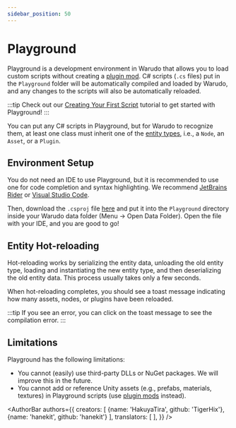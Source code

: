 ```yaml
---
sidebar_position: 50
---
```


# Playground

Playground is a development environment in Warudo that allows you to load custom scripts without creating a [plugin mod](plugin-mod). C# scripts (`.cs` files) put in the `Playground` folder will be automatically compiled and loaded by Warudo, and any changes to the scripts will also be automatically reloaded.

:::tip
Check out our [Creating Your First Script](creating-your-first-script) tutorial to get started with Playground!
:::

You can put any C# scripts in Playground, but for Warudo to recognize them, at least one class must inherit one of the [entity types](api/entities.md), i.e., a `Node`, an `Asset`, or a `Plugin`.

## Environment Setup

You do not need an IDE to use Playground, but it is recommended to use one for code completion and syntax highlighting. We recommend [JetBrains Rider](https://www.jetbrains.com/rider/) or [Visual Studio Code](https://code.visualstudio.com/).

Then, download the `.csproj` file [here](/scripts/Playground.csproj) and put it into the `Playground` directory inside your Warudo data folder (Menu → Open Data Folder). Open the file with your IDE, and you are good to go!

## Entity Hot-reloading

Hot-reloading works by serializing the entity data, unloading the old entity type, loading and instantiating the new entity type, and then deserializing the old entity data. This process usually takes only a few seconds.

When hot-reloading completes, you should see a toast message indicating how many assets, nodes, or plugins have been reloaded.

:::tip
If you see an error, you can click on the toast message to see the compilation error.
:::

## Limitations

Playground has the following limitations:

* You cannot (easily) use third-party DLLs or NuGet packages. We will improve this in the future.
* You cannot add or reference Unity assets (e.g., prefabs, materials, textures) in Playground scripts (use [plugin mods](plugin-mod) instead).

<AuthorBar authors={{
  creators: [
    {name: 'HakuyaTira', github: 'TigerHix'},
    {name: 'hanekit', github: 'hanekit'}
  ],
  translators: [
  ],
}} />